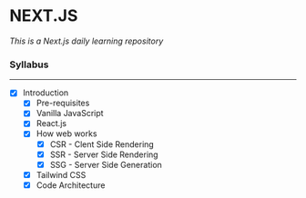 # NEXT.JS

_This is a Next.js daily learning repository_ 
<br>

### Syllabus
---

- [x] Introduction
    - [x] Pre-requisites
    - [x] Vanilla JavaScript
    - [x] React.js
    - [x] How web works
        - [x] CSR - Clent Side Rendering
        - [x] SSR - Server Side Rendering
        - [x] SSG - Server Side Generation
    - [x] Tailwind CSS
    - [x] Code Architecture